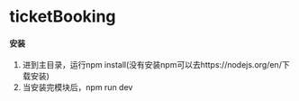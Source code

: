 # ticketBooking

#### 安装

1. 进到主目录，运行npm install(没有安装npm可以去https://nodejs.org/en/下载安装)
2. 当安装完模块后，npm run dev
